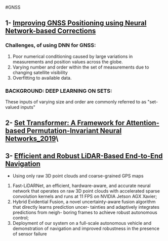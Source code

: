 #GNSS
## 1- [Improving GNSS Positioning using Neural Network-based Corrections](https://arxiv.org/abs/2110.09581)

### Challenges, of using DNN for GNSS:
1. Poor numerical conditioning caused by large variations in measurements and position values across the globe.   
2. Varying number and order within the set of measurements due to changing satellite visibility  
3. Overfitting to available data.  

### BACKGROUND: DEEP LEARNING ON SETS:
These inputs of varying size and order are commonly referred to as "set-valued inputs"

## 2- [Set Transformer: A Framework for Attention-based Permutation-Invariant Neural Networks_2019](https://arxiv.org/pdf/1810.00825.pdf)\

## 3- [Efficient and Robust LiDAR-Based End-to-End Navigation](https://arxiv.org/pdf/2105.09932.pdf)
* Using only raw 3D point clouds and coarse-grained GPS maps
1. Fast-LiDARNet, an efficient, hardware-aware, and accurate neural network that operates on raw 3D point clouds with accelerated sparse convolution kernels and runs at 11 FPS on NVIDIA Jetson AGX Xavier;
2. Hybrid Evidential Fusion, a novel uncertainty-aware fusion algorithm that directly learns prediction uncer- tainties and adaptively integrates predictions from neigh- boring frames to achieve robust autonomous control;
3. Deployment of our system on a full-scale autonomous vehicle and demonstration of navigation and improved robustness in the presence of sensor failure

